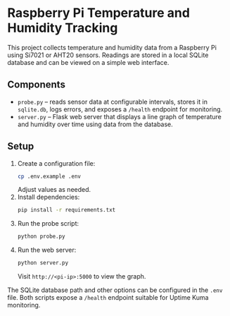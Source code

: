 # Raspberry Pi Temperature and Humidity Tracking

This project collects temperature and humidity data from a Raspberry Pi using
Si7021 or AHT20 sensors. Readings are stored in a local SQLite database and can
be viewed on a simple web interface.

## Components

- `probe.py` – reads sensor data at configurable intervals, stores it in
  `sqlite.db`, logs errors, and exposes a `/health` endpoint for monitoring.
- `server.py` – Flask web server that displays a line graph of temperature and
  humidity over time using data from the database.

## Setup

1. Create a configuration file:
   ```bash
   cp .env.example .env
   ```
   Adjust values as needed.
2. Install dependencies:
   ```bash
   pip install -r requirements.txt
   ```
3. Run the probe script:
   ```bash
   python probe.py
   ```
4. Run the web server:
   ```bash
   python server.py
   ```
   Visit `http://<pi-ip>:5000` to view the graph.

The SQLite database path and other options can be configured in the `.env`
file. Both scripts expose a `/health` endpoint suitable for Uptime Kuma
monitoring.
